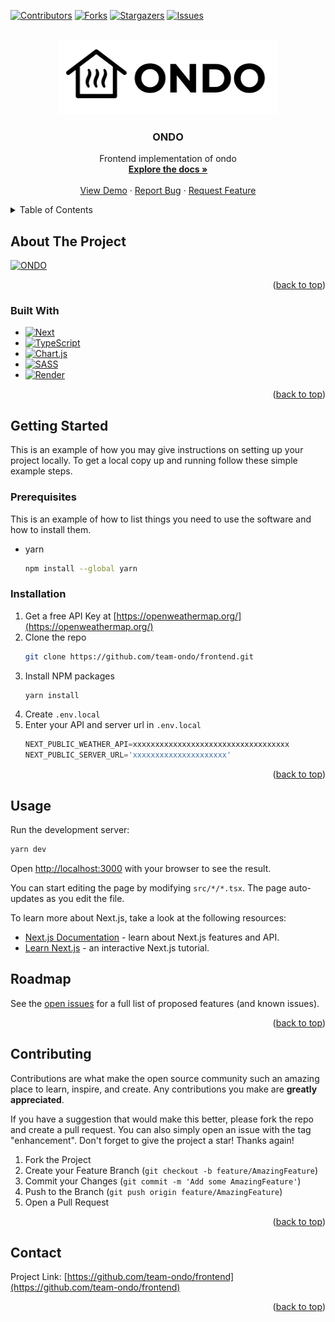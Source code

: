 <a name="readme-top"></a>

<!-- PROJECT SHIELDS -->
[![Contributors][contributors-shield]][contributors-url]
[![Forks][forks-shield]][forks-url]
[![Stargazers][stars-shield]][stars-url]
[![Issues][issues-shield]][issues-url]

<!-- PROJECT LOGO -->
<br />
<div align="center">
  <a href="https://github.com/team-ondo/frontend">
    <img src="docs/images/logo.png" alt="Logo" width="350" height="119">
  </a>

  <h3 align="center">ONDO</h3>

  <p align="center">
    Frontend implementation of ondo
    <br />
    <a href="https://github.com/team-ondo/frontend/"><strong>Explore the docs »</strong></a>
    <br />
    <br />
    <a href="https://ondo.onrender.com/">View Demo</a>
    ·
    <a href="https://github.com/team-ondo/frontend/issues">Report Bug</a>
    ·
    <a href="https://github.com/team-ondo/frontend/issues">Request Feature</a>
  </p>
</div>

<!-- TABLE OF CONTENTS -->
<details>
  <summary>Table of Contents</summary>
  <ol>
    <li>
      <a href="#about-the-project">About The Project</a>
      <ul>
        <li><a href="#built-with">Built With</a></li>
      </ul>
    </li>
    <li>
      <a href="#getting-started">Getting Started</a>
      <ul>
        <li><a href="#prerequisites">Prerequisites</a></li>
        <li><a href="#installation">Installation</a></li>
      </ul>
    </li>
    <li><a href="#usage">Usage</a></li>
    <li><a href="#roadmap">Roadmap</a></li>
    <li><a href="#contributing">Contributing</a></li>
    <li><a href="#contact">Contact</a></li>
  </ol>
</details>

<!-- ABOUT THE PROJECT -->
## About The Project

[![ONDO][product-screenshot]](https://ondo.onrender.com/)

<p align="right">(<a href="#readme-top">back to top</a>)</p>

### Built With

* [![Next][Next.js]][Next-url]
* [![TypeScript][TypeScript]][TypeScript]
* [![Chart.js][Chart.js]][Chart.js]
* [![SASS][SASS]][SASS]
* [![Render][Render]][Render]

<p align="right">(<a href="#readme-top">back to top</a>)</p>

<!-- GETTING STARTED -->
## Getting Started

This is an example of how you may give instructions on setting up your project locally. To get a local copy up and running follow these simple example steps.

### Prerequisites

This is an example of how to list things you need to use the software and how to install them.

* yarn
  ```sh
  npm install --global yarn
  ```

### Installation
1. Get a free API Key at [https://openweathermap.org/](https://openweathermap.org/)
2. Clone the repo
   ```sh
   git clone https://github.com/team-ondo/frontend.git
   ```
3. Install NPM packages
   ```sh
   yarn install
   ```
4. Create `.env.local`
5. Enter your API and server url in `.env.local`
   ```js
   NEXT_PUBLIC_WEATHER_API=xxxxxxxxxxxxxxxxxxxxxxxxxxxxxxxxxxx
   NEXT_PUBLIC_SERVER_URL='xxxxxxxxxxxxxxxxxxxxx'
   ```

<p align="right">(<a href="#readme-top">back to top</a>)</p>

<!-- USAGE EXAMPLES -->
## Usage
Run the development server:

  ```sh
  yarn dev
  ```

Open [http://localhost:3000](http://localhost:3000) with your browser to see the result.

You can start editing the page by modifying `src/*/*.tsx`. The page auto-updates as you edit the file.

To learn more about Next.js, take a look at the following resources:

- [Next.js Documentation](https://nextjs.org/docs) - learn about Next.js features and API.
- [Learn Next.js](https://nextjs.org/learn) - an interactive Next.js tutorial.

<!-- ROADMAP -->
## Roadmap

See the [open issues](https://github.com/team-ondo/frontend/issues) for a full list of proposed features (and known issues).

<p align="right">(<a href="#readme-top">back to top</a>)</p>

<!-- CONTRIBUTING -->
## Contributing

Contributions are what make the open source community such an amazing place to learn, inspire, and create. Any contributions you make are **greatly appreciated**.

If you have a suggestion that would make this better, please fork the repo and create a pull request. You can also simply open an issue with the tag "enhancement".
Don't forget to give the project a star! Thanks again!

1. Fork the Project
2. Create your Feature Branch (`git checkout -b feature/AmazingFeature`)
3. Commit your Changes (`git commit -m 'Add some AmazingFeature'`)
4. Push to the Branch (`git push origin feature/AmazingFeature`)
5. Open a Pull Request

<p align="right">(<a href="#readme-top">back to top</a>)</p>

<!-- CONTACT -->
## Contact
Project Link: [https://github.com/team-ondo/frontend](https://github.com/team-ondo/frontend)

<p align="right">(<a href="#readme-top">back to top</a>)</p>

<!-- MARKDOWN LINKS & IMAGES -->
<!-- https://www.markdownguide.org/basic-syntax/#reference-style-links -->
[contributors-shield]: https://img.shields.io/github/contributors/team-ondo/frontend.svg?style=for-the-badge
[contributors-url]: https://github.com/team-ondo/frontend/graphs/contributors
[forks-shield]: https://img.shields.io/github/forks/team-ondo/frontend.svg?style=for-the-badge
[forks-url]: https://github.com/team-ondo/frontend/network/members
[stars-shield]: https://img.shields.io/github/stars/team-ondo/frontend.svg?style=for-the-badge
[stars-url]: https://github.com/team-ondo/frontend/stargazers
[issues-shield]: https://img.shields.io/github/issues/team-ondo/frontend.svg?style=for-the-badge
[issues-url]: https://github.com/team-ondo/frontend/issues
[license-shield]: https://img.shields.io/github/license/team-ondo/frontend.svg?style=for-the-badge
[license-url]: https://github.com/team-ondo/frontend/blob/master/LICENSE.txt
[linkedin-shield]: https://img.shields.io/badge/-LinkedIn-black.svg?style=for-the-badge&logo=linkedin&colorB=555
[linkedin-url]: https://linkedin.com/in/linkedin_username
[product-screenshot]: docs/images/screenshot.png
[Next.js]: https://img.shields.io/badge/next.js-000000?style=for-the-badge&logo=nextdotjs&logoColor=white
[Next-url]: https://nextjs.org/
[TypeScript]: https://img.shields.io/badge/typescript-%23007ACC.svg?style=for-the-badge&logo=typescript&logoColor=white
[Chart.js]: https://img.shields.io/badge/chart.js-F5788D.svg?style=for-the-badge&logo=chart.js&logoColor=white
[SASS]: https://img.shields.io/badge/SASS-hotpink.svg?style=for-the-badge&logo=SASS&logoColor=white
[Render]: https://img.shields.io/badge/Render-%46E3B7.svg?style=for-the-badge&logo=render&logoColor=white
